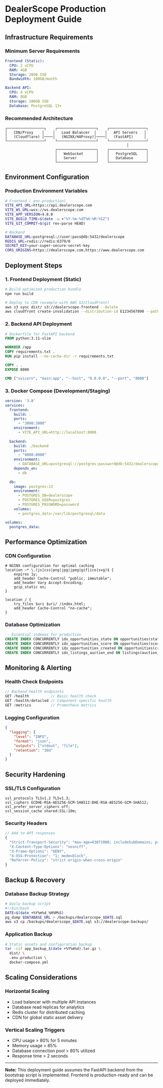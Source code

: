 # DealerScope Production Deployment Guide

## Infrastructure Requirements

### **Minimum Server Requirements**
```yaml
Frontend (Static):
  CPU: 2 vCPU
  RAM: 4GB
  Storage: 20GB SSD
  Bandwidth: 100GB/month

Backend API:
  CPU: 4 vCPU  
  RAM: 8GB
  Storage: 100GB SSD
  Database: PostgreSQL 13+
```

### **Recommended Architecture**
```
┌─────────────────┐    ┌──────────────────┐    ┌─────────────────┐
│   CDN/Proxy    │    │   Load Balancer  │    │   API Servers   │
│   (Cloudflare) │────│   (NGINX/HAProxy)│────│   (FastAPI)     │
└─────────────────┘    └──────────────────┘    └─────────────────┘
                                                        │
                       ┌──────────────────┐    ┌─────────────────┐
                       │   WebSocket      │    │   PostgreSQL    │
                       │   Server         │    │   Database      │
                       └──────────────────┘    └─────────────────┘
```

## Environment Configuration

### **Production Environment Variables**
```bash
# Frontend (.env.production)
VITE_API_URL=https://api.dealerscope.com
VITE_WS_URL=wss://ws.dealerscope.com
VITE_APP_VERSION=4.8.0
VITE_BUILD_TIME=$(date -u +"%Y-%m-%dT%H:%M:%SZ")
VITE_GIT_COMMIT=$(git rev-parse HEAD)

# Backend
DATABASE_URL=postgresql://user:pass@db:5432/dealerscope
REDIS_URL=redis://redis:6379/0
SECRET_KEY=your-super-secure-secret-key
CORS_ORIGINS=https://dealerscope.com,https://www.dealerscope.com
```

## Deployment Steps

### **1. Frontend Deployment (Static)**
```bash
# Build optimized production bundle
npm run build

# Deploy to CDN (example with AWS S3/CloudFront)
aws s3 sync dist/ s3://dealerscope-frontend --delete
aws cloudfront create-invalidation --distribution-id E1234567890 --paths "/*"
```

### **2. Backend API Deployment**
```dockerfile
# Dockerfile for FastAPI backend
FROM python:3.11-slim

WORKDIR /app
COPY requirements.txt .
RUN pip install --no-cache-dir -r requirements.txt

COPY . .
EXPOSE 8000

CMD ["uvicorn", "main:app", "--host", "0.0.0.0", "--port", "8000"]
```

### **3. Docker Compose (Development/Staging)**
```yaml
version: '3.8'
services:
  frontend:
    build: .
    ports:
      - "3000:3000"
    environment:
      - VITE_API_URL=http://localhost:8000
      
  backend:
    build: ./backend
    ports:
      - "8000:8000"
    environment:
      - DATABASE_URL=postgresql://postgres:password@db:5432/dealerscope
    depends_on:
      - db
      
  db:
    image: postgres:13
    environment:
      - POSTGRES_DB=dealerscope
      - POSTGRES_USER=postgres
      - POSTGRES_PASSWORD=password
    volumes:
      - postgres_data:/var/lib/postgresql/data

volumes:
  postgres_data:
```

## Performance Optimization

### **CDN Configuration**
```nginx
# NGINX configuration for optimal caching
location ~* \.(js|css|png|jpg|jpeg|gif|ico|svg)$ {
    expires 1y;
    add_header Cache-Control "public, immutable";
    add_header Vary Accept-Encoding;
    gzip_static on;
}

location / {
    try_files $uri $uri/ /index.html;
    add_header Cache-Control "no-cache";
}
```

### **Database Optimization**
```sql
-- Essential indexes for production
CREATE INDEX CONCURRENTLY idx_opportunities_state ON opportunities(state);
CREATE INDEX CONCURRENTLY idx_opportunities_score ON opportunities(score DESC);
CREATE INDEX CONCURRENTLY idx_opportunities_created ON opportunities(created_at DESC);
CREATE INDEX CONCURRENTLY idx_listings_auction_end ON listings(auction_end);
```

## Monitoring & Alerting

### **Health Check Endpoints**
```typescript
// Backend health endpoints
GET /health          // Basic health check
GET /health/detailed // Component-specific health
GET /metrics         // Prometheus metrics
```

### **Logging Configuration**
```json
{
  "logging": {
    "level": "INFO",
    "format": "json",
    "outputs": ["stdout", "file"],
    "retention": "30d"
  }
}
```

## Security Hardening

### **SSL/TLS Configuration**
```nginx
ssl_protocols TLSv1.2 TLSv1.3;
ssl_ciphers ECDHE-RSA-AES256-GCM-SHA512:DHE-RSA-AES256-GCM-SHA512;
ssl_prefer_server_ciphers off;
ssl_session_cache shared:SSL:10m;
```

### **Security Headers**
```typescript
// Add to API responses
{
  "Strict-Transport-Security": "max-age=63072000; includeSubDomains; preload",
  "X-Content-Type-Options": "nosniff",  
  "X-Frame-Options": "DENY",
  "X-XSS-Protection": "1; mode=block",
  "Referrer-Policy": "strict-origin-when-cross-origin"
}
```

## Backup & Recovery

### **Database Backup Strategy**
```bash
# Daily backup script
#!/bin/bash
DATE=$(date +%Y%m%d_%H%M%S)
pg_dump $DATABASE_URL > /backups/dealerscope_$DATE.sql
aws s3 cp /backups/dealerscope_$DATE.sql s3://dealerscope-backups/
```

### **Application Backup**
```bash
# Static assets and configuration backup
tar -czf app_backup_$(date +%Y%m%d).tar.gz \
  dist/ \
  .env.production \
  docker-compose.yml
```

## Scaling Considerations

### **Horizontal Scaling**
- Load balancer with multiple API instances
- Database read replicas for analytics
- Redis cluster for distributed caching
- CDN for global static asset delivery

### **Vertical Scaling Triggers**
- CPU usage > 80% for 5 minutes
- Memory usage > 85%
- Database connection pool > 80% utilized
- Response time > 2 seconds

---

**Note:** This deployment guide assumes the FastAPI backend from the bootstrap script is implemented. Frontend is production-ready and can be deployed immediately.